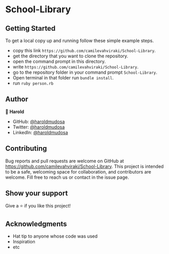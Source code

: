# School-Library

## Getting Started

To get a local copy up and running follow these simple example steps.

- copy this link `https://github.com/camilevahviraki/School-Library`.
- get the directory that you want to clone the repository.
- open the command prompt in this directory.
- write `https://github.com/camilevahviraki/School-Library`.
- go to the repository folder in your command prompt `School-Library`.
- Open terminal in that folder run `bundle install`.
- run `ruby person.rb`


## Author

👤 **Harold**

- GitHub: [@haroldmudosa](https://github.com/haroldmud)
- Twitter: [@haroldmudosa](https://twitter.com/mudosaarnold)
- LinkedIn: [@haroldmudosa](https://www.linkedin.com/in/haroldmud)

## Contributing

Bug reports and pull requests are welcome on GitHub at https://github.com/camilevahviraki/School-Library. This project is intended to be a safe, welcoming space for collaboration, and contributors are welcome.
Fill free to reach us or contact in the issue page.

## Show your support

Give a ⭐️ if you like this project!

## Acknowledgments

- Hat tip to anyone whose code was used
- Inspiration
- etc